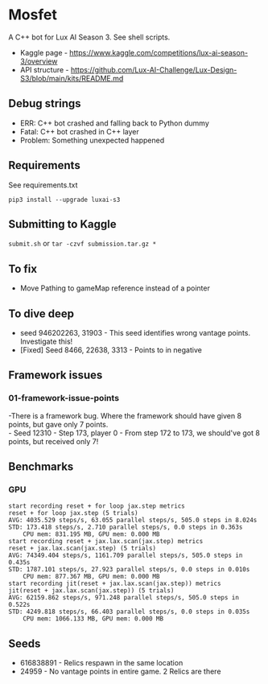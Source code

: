 # Mosfet

A C++ bot for Lux AI Season 3.  See shell scripts.

- Kaggle page - https://www.kaggle.com/competitions/lux-ai-season-3/overview
- API structure - https://github.com/Lux-AI-Challenge/Lux-Design-S3/blob/main/kits/README.md

## Debug strings

- ERR: C++ bot crashed and falling back to Python dummy
- Fatal: C++ bot crashed in C++ layer
- Problem:  Something unexpected happened

## Requirements

See requirements.txt

```
pip3 install --upgrade luxai-s3
```

## Submitting to Kaggle

`submit.sh` or
`tar -czvf submission.tar.gz *`

## To fix

- Move Pathing to gameMap reference instead of a pointer

## To dive deep

- seed 946202263, 31903 - This seed identifies wrong vantage points.  Investigate this!
- [Fixed] Seed 8466, 22638, 3313 - Points to in negative

## Framework issues

### 01-framework-issue-points

-There is a framework bug.  Where the framework should have given 8 points, but gave only 7 points.   
    - Seed 12310
    - Step 173, player 0
    - From step 172 to 173, we should've got 8 points, but received only 7!

## Benchmarks

### GPU

```
start recording reset + for loop jax.step metrics
reset + for loop jax.step (5 trials)
AVG: 4035.529 steps/s, 63.055 parallel steps/s, 505.0 steps in 8.024s
STD: 173.418 steps/s, 2.710 parallel steps/s, 0.0 steps in 0.363s
    CPU mem: 831.195 MB, GPU mem: 0.000 MB
start recording reset + jax.lax.scan(jax.step) metrics
reset + jax.lax.scan(jax.step) (5 trials)
AVG: 74349.404 steps/s, 1161.709 parallel steps/s, 505.0 steps in 0.435s
STD: 1787.101 steps/s, 27.923 parallel steps/s, 0.0 steps in 0.010s
    CPU mem: 877.367 MB, GPU mem: 0.000 MB
start recording jit(reset + jax.lax.scan(jax.step)) metrics
jit(reset + jax.lax.scan(jax.step)) (5 trials)
AVG: 62159.862 steps/s, 971.248 parallel steps/s, 505.0 steps in 0.522s
STD: 4249.818 steps/s, 66.403 parallel steps/s, 0.0 steps in 0.035s
    CPU mem: 1066.133 MB, GPU mem: 0.000 MB
```


## Seeds

- 616838891 - Relics respawn in the same location
- 24959 - No vantage points in entire game.  2 Relics are there
